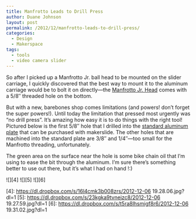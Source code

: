 ```yaml
---
title: Manfrotto Leads to Drill Press
author: Duane Johnson
layout: post
permalink: /2012/12/manfrotto-leads-to-drill-press/
categories:
  - Design
  - Makerspace
tags:
  - tools
  - video camera slider
---
```


So after I picked up a Manfrotto Jr. ball head to be mounted on the slider carriage, I quickly discovered that the best way to mount it to the aluminum carriage would be to bolt it on directly—the [Manfrotto Jr. Head][1] comes with a 5/8″ threaded hole on the bottom.

 [1]: http://www.amazon.com/gp/product/B001TK3ELC/ref=oh_details_o00_s00_i00

But with a new, barebones shop comes limitations (and powers! don’t forget the super powers!). Until today the limitation that pressed most urgently was “no drill press”. It’s amazing how easy it is to do things with the right tool! Pictured below is the first 5/8″ hole that I drilled into the [standard aluminum plate][2] that can be purchased with makerslide. The other holes that are machined into the standard plate are 3/8″ and 1/4″—too small for the Manfrotto threading, unfortunately.

 [2]: https://www.inventables.com/technologies/standard-wheel-carriage-plate

The green area on the surface near the hole is some bike chain oil that I’m using to ease the bit through the aluminum. I’m sure there’s something better to use out there, but it’s what I had on hand !:)

![][4] 
![][5] 
![][6]

 [4]: https://dl.dropbox.com/s/16l4cmk3b008zrs/2012-12-06 19.28.06.jpg?dl=1
 [5]: https://dl.dropbox.com/s/23kgka9tvnejzc8/2012-12-06 19.27.59.jpg?dl=1
 [6]: https://dl.dropbox.com/s/t5ra8lhsmigf8r6/2012-12-06 19.31.02.jpg?dl=1
